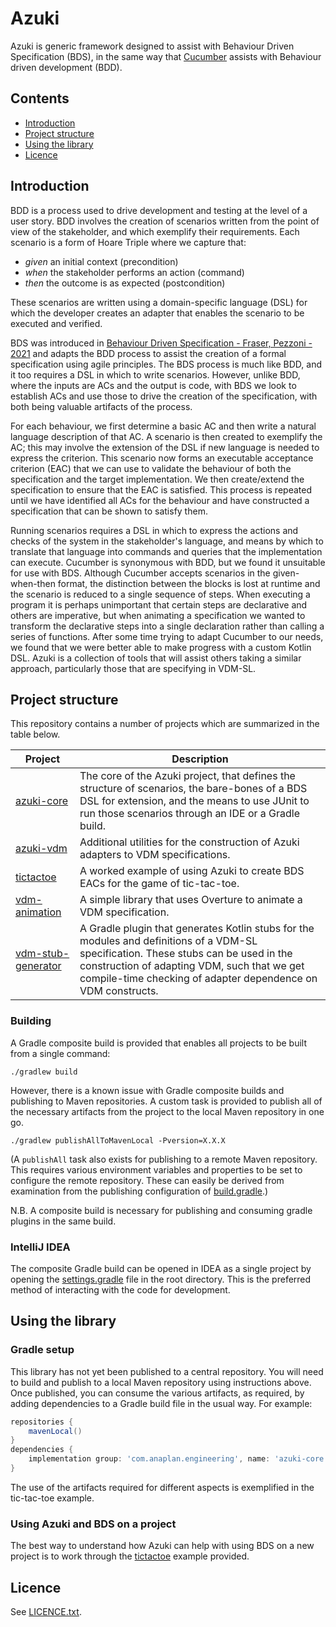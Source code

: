 # Azuki

Azuki is generic framework designed to assist with Behaviour Driven Specification (BDS), in the same way that [Cucumber](https://cucumber.io/) assists with Behaviour driven development (BDD).

## Contents
- [Introduction](#introduction)
- [Project structure](#project-structure)
- [Using the library](#using-the-plugin)
- [Licence](#licence)

## Introduction

BDD is a process used to drive development and testing at the level of a user story.
BDD involves the creation of scenarios written from the point of view of the stakeholder, and which exemplify their requirements.
Each scenario is a form of Hoare Triple where we capture that:

- _given_ an initial context (precondition)
- _when_ the stakeholder performs an action (command)
- _then_ the outcome is as expected (postcondition)

These scenarios are written using a domain-specific language (DSL) for which the developer creates an adapter that enables the scenario to be executed and verified.

BDS was introduced in [Behaviour Driven Specification - Fraser, Pezzoni - 2021](https://arxiv.org/pdf/2110.09371.pdf) and adapts the BDD process to assist the creation of a formal specification using agile principles.
The BDS process is much like BDD, and it too requires a DSL in which to write scenarios.
However, unlike BDD, where the inputs are ACs and the output is code, with BDS we look to establish ACs and use those to drive the creation of the specification, with both being valuable artifacts of the process.

For each behaviour, we first determine a basic AC and then write a natural language description of that AC.
A scenario is then created to exemplify the AC; this may involve the extension of the DSL if new language is needed to express the criterion.
This scenario now forms an executable acceptance criterion (EAC) that we can use to validate the behaviour of both the specification and the target implementation.
We then create/extend the specification to ensure that the EAC is satisfied.
This process is repeated until we have identified all ACs for the behaviour and have constructed a specification that can be shown to satisfy them.

Running scenarios requires a DSL in which to express the actions and checks of the system in the stakeholder's language, and means by which to translate that language into commands and queries that the implementation can execute.
Cucumber is synonymous with BDD, but we found it unsuitable for use with BDS.
Although Cucumber accepts scenarios in the given-when-then format, the distinction between the blocks is lost at runtime and the scenario is reduced to a single sequence of steps.
When executing a program it is perhaps unimportant that certain steps are declarative and others are imperative, but when animating a specification we wanted to transform the declarative steps into a single declaration rather than calling a series of functions.
After some time trying to adapt Cucumber to our needs, we found that we were better able to make progress with a custom Kotlin DSL.
Azuki is a collection of tools that will assist others taking a similar approach, particularly those that are specifying in VDM-SL.

## Project structure

This repository contains a number of projects which are summarized in the table below.

| Project  | Description |
| ------------- | ------------- |
| [azuki-core](azuki-core) | The core of the Azuki project, that defines the structure of scenarios, the bare-bones of a BDS DSL for extension, and the means to use JUnit to run those scenarios through an IDE or a Gradle build.  |
| [azuki-vdm](azuki-vdm) | Additional utilities for the construction of Azuki adapters to VDM specifications.  |
| [tictactoe](tictactoe) | A worked example of using Azuki to create BDS EACs for the game of tic-tac-toe.  |
| [vdm-animation](vdm-animation) | A simple library that uses Overture to animate a VDM specification. |
| [vdm-stub-generator](vdm-stub-generator) | A Gradle plugin that generates Kotlin stubs for the modules and definitions of a VDM-SL specification. These stubs can be used in the construction of adapting VDM, such that we get compile-time checking of adapter dependence on VDM constructs.  |

### Building

A Gradle composite build is provided that enables all projects to be built from a single command:

```shell
./gradlew build
```

However, there is a known issue with Gradle composite builds and publishing to Maven repositories.
A custom task is provided to publish all of the necessary artifacts from the project to the local Maven repository in one go.

```shell
./gradlew publishAllToMavenLocal -Pversion=X.X.X
```

(A `publishAll` task also exists for publishing to a remote Maven repository. This requires various environment variables and properties to be set to configure the remote repository. These can easily be derived from examination from the publishing configuration of [build.gradle](build.gradle).)

N.B. A composite build is necessary for publishing and consuming gradle plugins in the same build.

### IntelliJ IDEA

The composite Gradle build can be opened in IDEA as a single project by opening the [settings.gradle](settings.gradle) file in the root directory.
This is the preferred method of interacting with the code for development.

## Using the library

### Gradle setup

This library has not yet been published to a central repository.
You will need to build and publish to a local Maven repository using instructions above.
Once published, you can consume the various artifacts, as required, by adding dependencies to a Gradle build file in the usual way.
For example:

```groovy
repositories {
    mavenLocal()
}
dependencies {
    implementation group: 'com.anaplan.engineering', name: 'azuki-core', version: 'X.X.X'
}
```
The use of the artifacts required for different aspects is exemplified in the tic-tac-toe example.

### Using Azuki and BDS on a project

The best way to understand how Azuki can help with using BDS on a new project is to work through the [tictactoe](tictactoe/README.md) example provided.

## Licence

See [LICENCE.txt](LICENCE.txt).
